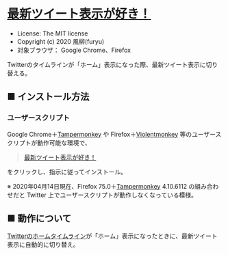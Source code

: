 [最新ツイート表示が好き！](https://github.com/furyutei/I_like_latest_tweets)
=================================================

- License: The MIT license  
- Copyright (c) 2020 風柳(furyu)  
- 対象ブラウザ： Google Chrome、Firefox

Twitterのタイムラインが「ホーム」表示になった際、最新ツイート表示に切り替える。  


■ インストール方法 
---
### ユーザースクリプト
Google Chrome＋[Tampermonkey](https://chrome.google.com/webstore/detail/tampermonkey/dhdgffkkebhmkfjojejmpbldmpobfkfo) や Firefox＋[Violentmonkey](https://addons.mozilla.org/ja/firefox/addon/violentmonkey/) 等のユーザースクリプトが動作可能な環境で、  

> [最新ツイート表示が好き！](http://furyutei.github.io/I_like_latest_tweets/src/js/I_like_latest_tweets.user.js)  
                                
をクリックし、指示に従ってインストール。  

※ 2020年04月14日現在、Firefox 75.0＋[Tampermonkey](https://addons.mozilla.org/ja/firefox/addon/tampermonkey/) 4.10.6112 の組み合わせだと Twitter 上でユーザースクリプトが動作しなくなっている模様。  


■ 動作について
---
[Twitterのホームタイムライン](https://twitter.com/home)が「ホーム」表示になったときに、最新ツイート表示に自動的に切り替え。  
